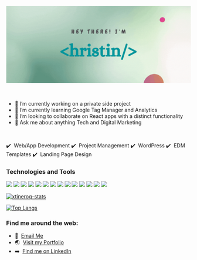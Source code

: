 ![header](https://raw.githubusercontent.com/xtineroq/xtineroq/master/gh_header.gif)

&nbsp;

- 🔭 I’m currently working on a private side project
- 🌱 I’m currently learning Google Tag Manager and Analytics
- 👯 I’m looking to collaborate on React apps with a distinct functionality
- 💬 Ask me about anything Tech and Digital Marketing

&nbsp;

✔️ &nbsp;Web/App Development  ✔️ &nbsp;Project Management  ✔️ &nbsp;WordPress  ✔️ &nbsp;EDM Templates  ✔️ &nbsp;Landing Page Design

### Technologies and Tools
![](https://img.shields.io/badge/Code-HTML-informational?style=flat&logo=html5&logoColor=white&color=006666)
![](https://img.shields.io/badge/Code-CSS-informational?style=flat&logo=css3&logoColor=white&color=006666)
![](https://img.shields.io/badge/Code-JavaScript-informational?style=flat&logo=javascript&logoColor=white&color=006666)
![](https://img.shields.io/badge/Code-NodeJS-informational?style=flat&logo=node.js&logoColor=white&color=006666)
![](https://img.shields.io/badge/Tools-MySQL-informational?style=flat&logo=mysql&logoColor=white&color=006666)
![](https://img.shields.io/badge/Tools-MongoDB-informational?style=flat&logo=mongodb&logoColor=white&color=006666)
![](https://img.shields.io/badge/Tools-React-informational?style=flat&logo=react&logoColor=white&color=006666)
![](https://img.shields.io/badge/Tools-Redux-informational?style=flat&logo=redux&logoColor=white&color=006666)
![](https://img.shields.io/badge/Tools-Heroku-informational?style=flat&logo=heroku&logoColor=white&color=006666)
![](https://img.shields.io/badge/Tools-Wordpress-informational?style=flat&logo=wordpress&logoColor=white&color=006666)
![](https://img.shields.io/badge/Tools-InVision-informational?style=flat&logo=invision&logoColor=white&color=006666)
![](https://img.shields.io/badge/Tools-Asana-informational?style=flat&logo=asana&logoColor=white&color=006666)
![](https://img.shields.io/badge/Tools-JIRA-informational?style=flat&logo=jira&logoColor=white&color=006666)
![](https://img.shields.io/badge/Tools-Canva-informational?style=flat&logo=canva&logoColor=white&color=006666)

[![xtineroq-stats](https://github-readme-stats.vercel.app/api?username=xtineroq&count_private=true&show_icons=true&theme=gotham)](https://github.com/xtineroq/github-readme-stats)

[![Top Langs](https://github-readme-stats.vercel.app/api/top-langs/?username=xtineroq&layout=compact&theme=gotham)](https://github.com/xtineroq/github-readme-stats)

### Find me around the web:
- 📩 &nbsp;[Email Me](mailto:mcroque89@gmail.com)
- 🌏 &nbsp;[Visit my Portfolio](#)
- ➡️ &nbsp;[Find me on LinkedIn](https://www.linkedin.com/in/mcroque/)
